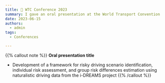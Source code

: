 ```yaml
---
title: 🧠 WTC Conference 2023
summary: I gave an oral presentation at the World Transport Convention 2023.
date: 2023-06-15
authors:
  - admin
tags:
  - Conferences

---
```


{{% callout note %}}
**Oral presentation title**
- Development of a framework for risky driving scenario identification, individual risk assessment, and group risk differences estimation using naturalistic driving data from the i-DREAMS project
{{% /callout %}}
